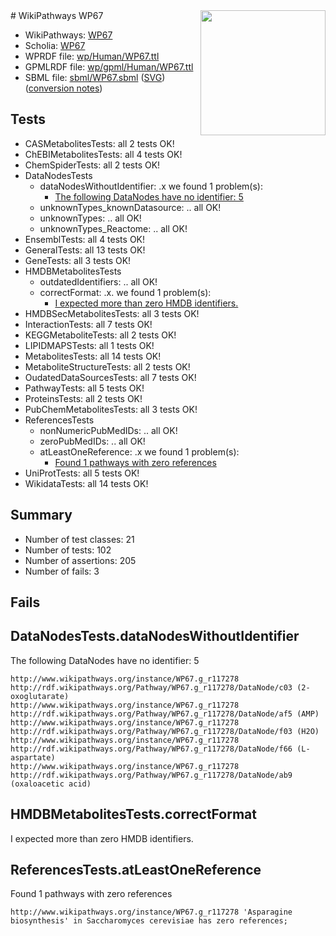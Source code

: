 <img style="float: right; width: 200px" src="../logo.png" />
# WikiPathways WP67

* WikiPathways: [WP67](https://identifiers.org/wikipathways:WP67)
* Scholia: [WP67](https://scholia.toolforge.org/wikipathways/WP67)
* WPRDF file: [wp/Human/WP67.ttl](../wp/Human/WP67.ttl)
* GPMLRDF file: [wp/gpml/Human/WP67.ttl](../wp/gpml/Human/WP67.ttl)
* SBML file: [sbml/WP67.sbml](../sbml/WP67.sbml) ([SVG](../sbml/WP67.svg)) ([conversion notes](../sbml/WP67.txt))

## Tests
* CASMetabolitesTests: all 2 tests OK!
* ChEBIMetabolitesTests: all 4 tests OK!
* ChemSpiderTests: all 2 tests OK!
* DataNodesTests
    * dataNodesWithoutIdentifier: .x we found 1 problem(s):
        * [The following DataNodes have no identifier: 5](#d2d32fa4)
    * unknownTypes_knownDatasource: .. all OK!
    * unknownTypes: .. all OK!
    * unknownTypes_Reactome: .. all OK!
* EnsemblTests: all 4 tests OK!
* GeneralTests: all 13 tests OK!
* GeneTests: all 3 tests OK!
* HMDBMetabolitesTests
    * outdatedIdentifiers: .. all OK!
    * correctFormat: .x. we found 1 problem(s):
        * [I expected more than zero HMDB identifiers.](#ad154c1e)
* HMDBSecMetabolitesTests: all 3 tests OK!
* InteractionTests: all 7 tests OK!
* KEGGMetaboliteTests: all 2 tests OK!
* LIPIDMAPSTests: all 1 tests OK!
* MetabolitesTests: all 14 tests OK!
* MetaboliteStructureTests: all 2 tests OK!
* OudatedDataSourcesTests: all 7 tests OK!
* PathwayTests: all 5 tests OK!
* ProteinsTests: all 2 tests OK!
* PubChemMetabolitesTests: all 3 tests OK!
* ReferencesTests
    * nonNumericPubMedIDs: .. all OK!
    * zeroPubMedIDs: .. all OK!
    * atLeastOneReference: .x we found 1 problem(s):
        * [Found 1 pathways with zero references](#35eb778e)
* UniProtTests: all 5 tests OK!
* WikidataTests: all 14 tests OK!


## Summary

* Number of test classes: 21
* Number of tests: 102
* Number of assertions: 205
* Number of fails: 3

## Fails

<a name="d2d32fa4" />

## DataNodesTests.dataNodesWithoutIdentifier

The following DataNodes have no identifier: 5
```
http://www.wikipathways.org/instance/WP67.g_r117278 http://rdf.wikipathways.org/Pathway/WP67.g_r117278/DataNode/c03 (2-oxoglutarate)
http://www.wikipathways.org/instance/WP67.g_r117278 http://rdf.wikipathways.org/Pathway/WP67.g_r117278/DataNode/af5 (AMP)
http://www.wikipathways.org/instance/WP67.g_r117278 http://rdf.wikipathways.org/Pathway/WP67.g_r117278/DataNode/f03 (H2O)
http://www.wikipathways.org/instance/WP67.g_r117278 http://rdf.wikipathways.org/Pathway/WP67.g_r117278/DataNode/f66 (L-aspartate)
http://www.wikipathways.org/instance/WP67.g_r117278 http://rdf.wikipathways.org/Pathway/WP67.g_r117278/DataNode/ab9 (oxaloacetic acid)
```

<a name="ad154c1e" />

## HMDBMetabolitesTests.correctFormat

I expected more than zero HMDB identifiers.
<a name="35eb778e" />

## ReferencesTests.atLeastOneReference

Found 1 pathways with zero references
```
http://www.wikipathways.org/instance/WP67.g_r117278 'Asparagine biosynthesis' in Saccharomyces cerevisiae has zero references; 
```

